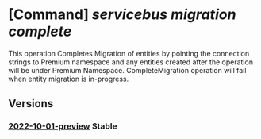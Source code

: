 # [Command] _servicebus migration complete_

This operation Completes Migration of entities by pointing the connection strings to Premium namespace and any entities created after the operation will be under Premium Namespace. CompleteMigration operation will fail when entity migration is in-progress.

## Versions

### [2022-10-01-preview](/Resources/mgmt-plane/L3N1YnNjcmlwdGlvbnMve30vcmVzb3VyY2Vncm91cHMve30vcHJvdmlkZXJzL21pY3Jvc29mdC5zZXJ2aWNlYnVzL25hbWVzcGFjZXMve30vbWlncmF0aW9uY29uZmlndXJhdGlvbnMve30vdXBncmFkZQ==/2022-10-01-preview.xml) **Stable**

<!-- mgmt-plane /subscriptions/{}/resourcegroups/{}/providers/microsoft.servicebus/namespaces/{}/migrationconfigurations/{}/upgrade 2022-10-01-preview -->
